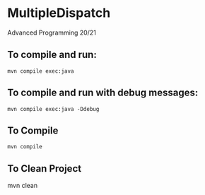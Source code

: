 # MultipleDispatch
Advanced Programming 20/21

## To compile and run:

```
mvn compile exec:java
```

## To compile and run with debug messages:

```
mvn compile exec:java -Ddebug
```

## To Compile
```
mvn compile
```

## To Clean Project

mvn clean
